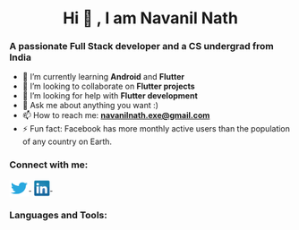 <h1 style="text-align: center;"> Hi 👋 , I am Navanil Nath  </h1>
<h3 align="center;">   A passionate Full Stack developer and a CS undergrad from India </h3>
<!--
**NavanilNath/NavanilNath** is a ✨ _special_ ✨ repository because its `README.md` (this file) appears on your GitHub profile.-->


- 🌱 I’m currently learning **Android** and **Flutter**
- 👯 I’m looking to collaborate on **Flutter projects**
- 🤔 I’m looking for help with **Flutter development**
- 💬 Ask me about anything you want :)
- 📫 How to reach me: **navanilnath.exe@gmail.com**
- ⚡ Fun fact: Facebook has more monthly active users than the population of any country on Earth.
<h3 align="left"><b>Connect with me:</b> </h3>
<p align="left">
 <a href="https://twitter.com/Navanil_exe" target="blank"><img align="center" src="logo-twitter-png-5860.png" alt="Navanil_exe" height="30" width="35" />&nbsp;</a>
  <a href="https://www.linkedin.com/in/navanil-nath-454534273?trk=contact-info" target="blank"><img align="center" src="pngwing.com.png" alt="navanil-nath-454534273" height="30" width="30" />&nbsp;</a>
  <h3 align="left">Languages and Tools:</h3>
  

